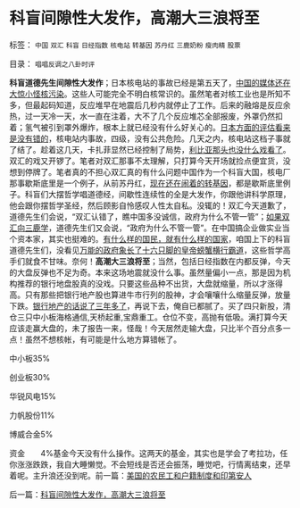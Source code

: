 # 科盲间隙性大发作，高潮大三浪将至

标签： `中国` `双汇` `科盲` `日经指数` `核电站` `转基因` `苏丹红` `三鹿奶粉` `瘦肉精` `股票` 

目录： `唱唱反调之八卦时评`

**科盲道德先生间隙性大发作**；日本核电站的事故已经是第五天了，[中国的媒体还在大惊小怪核污染](../../../2011/3/14/日本地震的影响和幸灾乐祸的爱国鬼子.md)。这些人可能完全不明白核常识的。虽然笔者对核工业也是所知不多，但最起码知道，反应堆早在地震后几秒内就停止了工作。后来的融熔是反应余热，过一天冷一天，水一直在注着，大不了几个反应堆芯全部报废，外罩仍然扣着；氢气被引到罩外爆炸，根本上就已经没有什么好关心的。[日本方面的评估看来是没有错的](../../../2011/3/15/不要借核泄漏攻击市场经济.md)，核电站内事故，四级，没有公共危险。几天之内，核电站这档子事就了结了。趁着这几天，卡扎菲显然已经控制了局势，[利比亚那头也没什么戏看了](../../../2011/3/14/政治正确，道德正确和利益正确.md)。双汇的戏又开锣了。笔者对双汇那事不太理解，只打算今天开场就捡点便宜货，没想到停牌了。笔者真的不担心双汇真的有什么问题中国作为一个科盲大国，核电厂那事歇斯底里是一个例子，从前苏丹红，[现在还在闹着的转基因](../../../2010/5/28/不要强迫转基因消费者&quot;是或否&quot;选择.md)，都是歇斯底里例子。科盲们大摆哲学唱道德经，间歇性连续性的全是大发作，你跟他讲科学原理，他会跟你摆哲学圣经，然后顾影自怜感叹人性太自私。没辄的！双汇今天道歉了，道德先生们会说，“双汇认错了，瞧中国多没诚信，政府为什么不管一管”；[如果双汇向三鹿学](../../../2009/6/30/行政监管越多越腐败，从三鹿事件到上海塌楼.md)，道德先生们又会说，“政府为什么不管一管”。在中国搞企业做实业当个资本家，其实也挺难的。[有什么样的国民，就有什么样的国家](../../../2010/12/27/文革“知识越多越反动”错在那里？.md)，咱国上下的科盲道德先生们，没看见[万能的政府象长了十六只脚的皇帝螃蟹横行霸道](../../../2010/9/13/中国特色的舆论监督.md)，这些哲学高手们就食不甘味。奈何！**高潮大三浪将至**；当然，包括日经指数在内都反弹，今天的大盘反弹也不足为奇。本来这场地震就没什么事。虽然量偏小一点，那是因为机构推荐的银行地盘股真的没戏。只要这些品种不出货，大盘就缩量，所以才涨得高。只有那些把银行地产股也算进牛市行列的股神，才会嚷嚷什么缩量反弹，放量下跌。[银行地产的话说了三年多了](../../../2007/9/19/银行地产在股市里是一根草上的蚱猛.md)，再说下去，俺自已都腻了。买了四只新股，清仓三只中小板海格通信,天桥起重,宝鼎重工。仓位不变，高抛有低吸。满打算今天应该走赢大盘的，未了报告一来，怪哉！今天居然走输大盘，只比半个百分点多一点！虽然不想核帐，有可能是什么地方算错帐了。

中小板35%

创业板30%

华锐风电15%

力帆股份11%

博威合金5%

资金　　4%基金今天没有什么操作。这两天的基金，其实也是学会了考拉功，任你涨涨跌跌，我自大睡懒觉。不会短线是否还会振荡，睡觉吧，行情离结束，还早着呢。主升浪还没到呢。前一篇：[美国的农民工和户籍制度和印第安人](../../../2011/3/15/美国的农民工和户籍制度和印第安人.md)

后一篇：[科盲间隙性大发作，高潮大三浪将至](../../../2011/3/16/科盲间隙性大发作，高潮大三浪将至.md)
